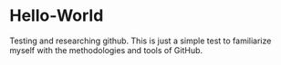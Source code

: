 # Hello-World
Testing and researching github.
This is just a simple test to familiarize myself with the methodologies and tools of GitHub.
